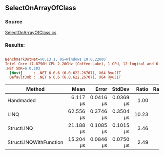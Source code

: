 ﻿## SelectOnArrayOfClass

### Source
[SelectOnArrayOfClass.cs](../../src/StructLinq.Benchmark/SelectOnArrayOfClass.cs)

### Results:
``` ini

BenchmarkDotNet=v0.13.1, OS=Windows 10.0.22000
Intel Core i7-8750H CPU 2.20GHz (Coffee Lake), 1 CPU, 12 logical and 6 physical cores
.NET SDK=6.0.203
  [Host]     : .NET 6.0.6 (6.0.622.26707), X64 RyuJIT
  DefaultJob : .NET 6.0.6 (6.0.622.26707), X64 RyuJIT


```
|                 Method |      Mean |     Error |    StdDev | Ratio | RatioSD | Allocated |
|----------------------- |----------:|----------:|----------:|------:|--------:|----------:|
|              Handmaded |  6.117 μs | 0.0416 μs | 0.0369 μs |  1.00 |    0.00 |         - |
|                   LINQ | 62.556 μs | 0.3746 μs | 0.3504 μs | 10.23 |    0.09 |      48 B |
|             StructLINQ | 21.188 μs | 0.1085 μs | 0.1015 μs |  3.46 |    0.03 |         - |
| StructLINQWithFunction | 15.204 μs | 0.0846 μs | 0.0750 μs |  2.49 |    0.02 |         - |

